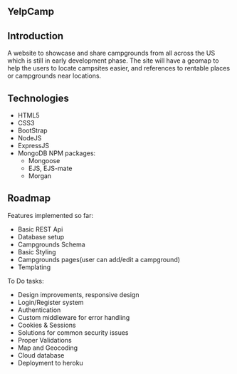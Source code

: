 ## YelpCamp

## Introduction

A website to showcase and share campgrounds from all across the US which is still in early development phase. The site will have a geomap to help the users to locate 
campsites easier, and references to rentable places or campgrounds near locations.

## Technologies

- HTML5
- CSS3
- BootStrap
- NodeJS
- ExpressJS
- MongoDB
NPM packages:
  - Mongoose
  - EJS, EJS-mate
  - Morgan

## Roadmap

Features implemented so far:
- Basic REST Api
- Database setup
- Campgrounds Schema
- Basic Styling
- Campgrounds pages(user can add/edit a campground)
- Templating

To Do tasks:
- Design improvements, responsive design
- Login/Register system
- Authentication
- Custom middleware for error handling
- Cookies & Sessions
- Solutions for common security issues
- Proper Validations
- Map and Geocoding
- Cloud database
- Deployment to heroku
